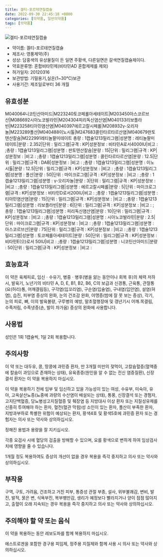 ```yaml
---
title: 겔티-포르테연질캡슐
date: 2022-09-30 22:45:18 +0800
categories: [의약품, 일반의약품]
tags: [의약품]
---
```

![겔티-포르테연질캡슐](https://nedrug.mfds.go.kr/pbp/cmn/itemImageDownload/147426597943600165)

- 약이름: 겔티-포르테연질캡슐
- 제조사: 영풍제약(주)
- 성상: 담홍색의 유상물질이 든 일면 주황색, 다른일면은 갈색연질캡슐제이다.
- 약효분류명: 혼합비타민제(비타민AD 혼합제제를 제외)
- 허가일자: 20120316
- 보관방법: 기밀용기,실온(1~30℃)보관
- 사용기간: 제조일로부터 36 개월
## 유효성분
M040064니코틴산아미드|M223240토코페롤아세테이트|M203450아스코르브산|M086692시아노코발라민|M204304피리독신염산염|M040133리보플라빈|M223258티아민염산염|M040397에르고칼시페롤|M208932γ-오리자놀|M223289폴산|M040488이노시톨|M247683콜린타르타르산염|M040679판토텐산칼슘|M222991레티놀팔미테이트
총량 : 1캡슐1213밀리그램|성분명 : 레티놀팔미테이트|분량 : 2.352|단위 : 밀리그램|규격 : KP|성분정보 : 비타민A로서4000IU|비고 : ;총량 : 1캡슐1213밀리그램|성분명 : 판토텐산칼슘|분량 : 15|단위 : 밀리그램|규격 : KP|성분정보 : |비고 : ;총량 : 1캡슐1213밀리그램|성분명 : 콜린타르타르산염|분량 : 12.5|단위 : 밀리그램|규격 : DAB|성분정보 : |비고 : ;총량 : 1캡슐1213밀리그램|성분명 : 이노시톨|분량 : 12.5|단위 : 밀리그램|규격 : KP|성분정보 : |비고 : ;총량 : 1캡슐1213밀리그램|성분명 : 폴산|분량 : 50|단위 : 마이크로그램|규격 : KP|성분정보 : |비고 : ;총량 : 1캡슐1213밀리그램|성분명 : γ-오리자놀|분량 : 3|단위 : 밀리그램|규격 : KP|성분정보 : |비고 : ;총량 : 1캡슐1213밀리그램|성분명 : 에르고칼시페롤|분량 : 5|단위 : 마이크로그램|규격 : KP|성분정보 : 비타민D로서200IU|비고 : ;총량 : 1캡슐1213밀리그램|성분명 : 티아민염산염|분량 : 15|단위 : 밀리그램|규격 : KP|성분정보 : |비고 : ;총량 : 1캡슐1213밀리그램|성분명 : 리보플라빈|분량 : 6|단위 : 밀리그램|규격 : KP|성분정보 : |비고 : ;총량 : 1캡슐1213밀리그램|성분명 : 피리독신염산염|분량 : 10|단위 : 밀리그램|규격 : KP|성분정보 : |비고 : ;총량 : 1캡슐1213밀리그램|성분명 : 시아노코발라민|분량 : 2.5|단위 : 마이크로그램|규격 : KP|성분정보 : |비고 : ;총량 : 1캡슐1213밀리그램|성분명 : 아스코르브산|분량 : 75|단위 : 밀리그램|규격 : KP|성분정보 : |비고 : ;총량 : 1캡슐1213밀리그램|성분명 : 토코페롤아세테이트|분량 : 50|단위 : 밀리그램|규격 : KP|성분정보 : 비타민E(으)로서 50IU|비고 : ;총량 : 1캡슐1213밀리그램|성분명 : 니코틴산아미드|분량 : 50|단위 : 밀리그램|규격 : KP|성분정보 : |비고 :
## 효능효과
이 약은 육체피로, 임신ㆍ수유기, 병중ㆍ병후(병을 앓는 동안이나 회복 후)의 체력 저하 시, 발육기, 노년기의 비타민 A, D, E, B1, B2, B6, C의 보급과 신경통, 근육통, 관절통(요(허리)통, 어깨결림등), 구각염(입꼬리염), 구순염(입술염), 구내염(입안염), 설염(혀염), 습진, 피부염 증상의 완화, 눈의 건조감 완화, 야맹증(밤에 잘 못 보는 증상), 각기, 눈의 피로, 뼈, 이의 발육불량, 구루병의 예방, 말초혈행장애 및 갱년기시 어깨.목결림, 수족저림, 수족냉증(손, 발이 차가움) 증상의 완화에 사용합니다.

## 사용법
성인은 1회 1캡슐씩, 1일 2회 복용합니다.

## 주의사항
이 약 또는 대두유, 콩, 땅콩에 과민증 환자, 만 3개월 미만의 젖먹이, 고칼슘혈증(혈액중에 칼슘이 과잉으로 존재하는 상태), 유육종증(원인을 알 수 없는 전신 염증질환), 신장결석 환자는 이 약을 복용하지 마십시오.

이 약을 복용하기 전에 임부 및 임신하고 있을 가능성이 있는 여성, 수유부, 미숙아, 유아, 고옥살산뇨증(뇨중에 과량의 수산염이 배설되는 상태), 통풍, 신장결석 또는 경험자, 고지단백혈증, 당뇨병성고지질혈증 및 췌장염 등 지방대사 이상 환자 또는 지질성유제를 신중히 투여해야 하는 환자, 혈전(혈관 막힘)성 소인이 있는 환자, 폴산이 부족한 환자, 지방과부하로 특별한 위험이 예상되는 환자, 황색4호 및 황색5호에 과민증 환자 또는 경험자는 의사 또는 약사와 상의하십시오.

정해진 용법과 용량을 잘 지키십시오.

각종 요검사 시에 혈당의 검출을 방해할 수 있으며, 요를 황색으로 변하게 하여 임상검사치에 영향을 줄 수 있습니다.

1개월 정도 복용하여도 증상의 개선이 없을 경우 복용을 즉각 중지하고 의사 또는 약사와 상의하십시오.

## 부작용
구역, 구토, 가려움, 건조하고 거친 피부, 통증성 관절 부종, 설사, 위부불쾌감, 변비, 발진, 발적, 묽은 변, 식욕부진, 복부팽만감, 생리가 예정보다 빨라지거나 양이 점점 많아지고, 출혈이 오래 지속되는 경우 복용을 즉각 중지하고 의사 또는 약사와 상의하십시오.

## 주의해야 할 약 또는 음식
이 약을 복용하는 동안 레보도파를 함께 복용하지 마십시오.

에스트로겐을 포함한 경구용 피임제, 정주용 지질제와 함께 사용 시 의사 또는 약사와 상의하십시오.

